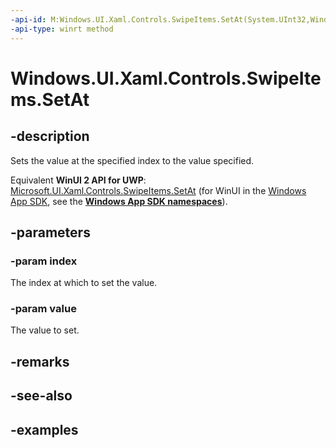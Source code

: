 ```yaml
---
-api-id: M:Windows.UI.Xaml.Controls.SwipeItems.SetAt(System.UInt32,Windows.UI.Xaml.Controls.SwipeItem)
-api-type: winrt method
---
```


<!-- Method syntax.
public void SwipeItems.SetAt(UInt32 index, SwipeItem value)
-->

# Windows.UI.Xaml.Controls.SwipeItems.SetAt

## -description

Sets the value at the specified index to the value specified.

Equivalent **WinUI 2 API for UWP**: [Microsoft.UI.Xaml.Controls.SwipeItems.SetAt](/windows/winui/api/microsoft.ui.xaml.controls.swipeitems.setat) (for WinUI in the [Windows App SDK](/windows/apps/windows-app-sdk/), see the **[Windows App SDK namespaces](/windows/windows-app-sdk/api/winrt/)**).

## -parameters

### -param index

The index at which to set the value.

### -param value

The value to set.

## -remarks

## -see-also

## -examples

